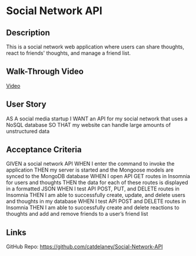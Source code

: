 # Social Network API

## Description
This is a social network web application where users can share thoughts, react to friends' thoughts, and manage a friend list. 

## Walk-Through Video
[Video](https://www.loom.com/share/ef5df916465d4e02b2873217e494b2c7?sid=11098b44-51cf-4932-a892-8c7c0635eca1)

## User Story
AS A social media startup
I WANT an API for my social network that uses a NoSQL database
SO THAT my website can handle large amounts of unstructured data

## Acceptance Criteria
GIVEN a social network API
WHEN I enter the command to invoke the application
THEN my server is started and the Mongoose models are synced to the MongoDB database
WHEN I open API GET routes in Insomnia for users and thoughts
THEN the data for each of these routes is displayed in a formatted JSON
WHEN I test API POST, PUT, and DELETE routes in Insomnia
THEN I am able to successfully create, update, and delete users and thoughts in my database
WHEN I test API POST and DELETE routes in Insomnia
THEN I am able to successfully create and delete reactions to thoughts and add and remove friends to a user’s friend list

## Links
GitHub Repo: https://github.com/catdelaney/Social-Network-API